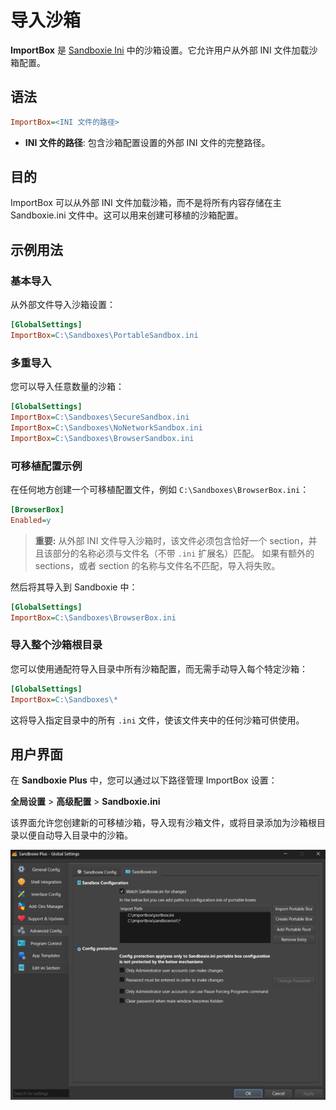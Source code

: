 # 导入沙箱

**ImportBox** 是 [Sandboxie Ini](SandboxieIni.md) 中的沙箱设置。它允许用户从外部 INI 文件加载沙箱配置。

## 语法

```ini
ImportBox=<INI 文件的路径>
```

* **INI 文件的路径**: 包含沙箱配置设置的外部 INI 文件的完整路径。

## 目的

ImportBox 可以从外部 INI 文件加载沙箱，而不是将所有内容存储在主 Sandboxie.ini 文件中。这可以用来创建可移植的沙箱配置。

## 示例用法

### 基本导入

从外部文件导入沙箱设置：

```ini
[GlobalSettings]
ImportBox=C:\Sandboxes\PortableSandbox.ini
```

### 多重导入

您可以导入任意数量的沙箱：

```ini
[GlobalSettings]
ImportBox=C:\Sandboxes\SecureSandbox.ini
ImportBox=C:\Sandboxes\NoNetworkSandbox.ini
ImportBox=C:\Sandboxes\BrowserSandbox.ini
```

### 可移植配置示例

在任何地方创建一个可移植配置文件，例如 `C:\Sandboxes\BrowserBox.ini`：

```ini
[BrowserBox]
Enabled=y
```

> **重要:**
> 从外部 INI 文件导入沙箱时，该文件必须包含恰好一个 section，并且该部分的名称必须与文件名（不带 `.ini` 扩展名）匹配。
> 如果有额外的 sections，或者 section 的名称与文件名不匹配，导入将失败。

然后将其导入到 Sandboxie 中：

```ini
[GlobalSettings]
ImportBox=C:\Sandboxes\BrowserBox.ini
```

### 导入整个沙箱根目录

您可以使用通配符导入目录中所有沙箱配置，而无需手动导入每个特定沙箱：

```ini
[GlobalSettings]
ImportBox=C:\Sandboxes\*
```

这将导入指定目录中的所有 `.ini` 文件，使该文件夹中的任何沙箱可供使用。

## 用户界面

在 **Sandboxie Plus** 中，您可以通过以下路径管理 ImportBox 设置：

**全局设置** > **高级配置** > **Sandboxie.ini**

该界面允许您创建新的可移植沙箱，导入现有沙箱文件，或将目录添加为沙箱根目录以便自动导入目录中的沙箱。

![ImportBox 配置](../Media/ImportBox.png)
